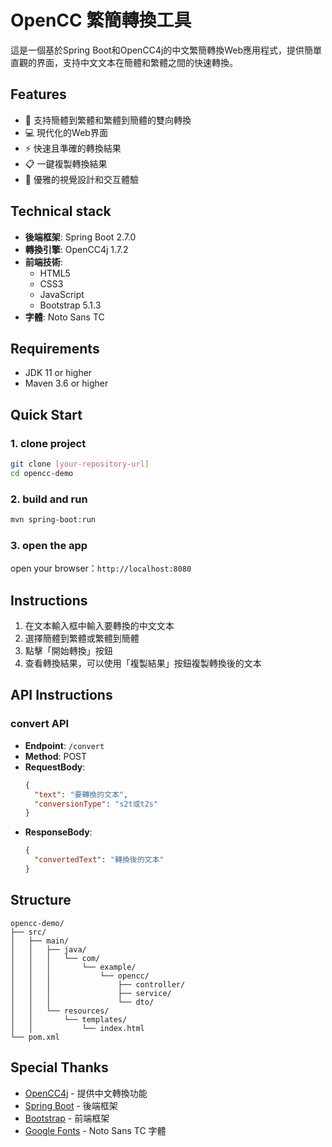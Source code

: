 # OpenCC 繁簡轉換工具

這是一個基於Spring Boot和OpenCC4j的中文繁簡轉換Web應用程式，提供簡單直觀的界面，支持中文文本在簡體和繁體之間的快速轉換。

## Features

- 🔄 支持簡體到繁體和繁體到簡體的雙向轉換
- 💻 現代化的Web界面
- ⚡ 快速且準確的轉換結果
- 📋 一鍵複製轉換結果
- 🎨 優雅的視覺設計和交互體驗

## Technical stack

- **後端框架**: Spring Boot 2.7.0
- **轉換引擎**: OpenCC4j 1.7.2
- **前端技術**: 
  - HTML5
  - CSS3
  - JavaScript
  - Bootstrap 5.1.3
- **字體**: Noto Sans TC

## Requirements

- JDK 11 or higher
- Maven 3.6 or higher

## Quick Start

### 1. clone project

```bash
git clone [your-repository-url]
cd opencc-demo
```

### 2. build and run

```bash
mvn spring-boot:run
```

### 3. open the app

open your browser：`http://localhost:8080`

## Instructions 

1. 在文本輸入框中輸入要轉換的中文文本
2. 選擇簡體到繁體或繁體到簡體
3. 點擊「開始轉換」按鈕
4. 查看轉換結果，可以使用「複製結果」按鈕複製轉換後的文本

## API Instructions 

### convert API

- **Endpoint**: `/convert`
- **Method**: POST
- **RequestBody**:
  ```json
  {
    "text": "要轉換的文本",
    "conversionType": "s2t或t2s"
  }
  ```
- **ResponseBody**:
  ```json
  {
    "convertedText": "轉換後的文本"
  }
  ```

## Structure

```
opencc-demo/
├── src/
│   ├── main/
│   │   ├── java/
│   │   │   └── com/
│   │   │       └── example/
│   │   │           └── opencc/
│   │   │               ├── controller/
│   │   │               ├── service/
│   │   │               └── dto/
│   │   └── resources/
│   │       └── templates/
│   │           └── index.html
└── pom.xml
```

## Special Thanks

- [OpenCC4j](https://github.com/houbb/opencc4j) - 提供中文轉換功能
- [Spring Boot](https://spring.io/projects/spring-boot) - 後端框架
- [Bootstrap](https://getbootstrap.com/) - 前端框架
- [Google Fonts](https://fonts.google.com/) - Noto Sans TC 字體 